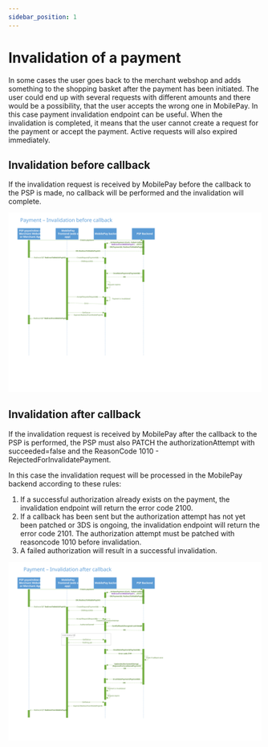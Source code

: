 ```yaml
---
sidebar_position: 1
---
```


# Invalidation of a payment

In some cases the user goes back to the merchant webshop and adds something to the shopping basket after the payment has been initiated. The user could end up with several requests with different amounts and there would be a possibility, that the user accepts the wrong one in MobilePay. In this case payment invalidation endpoint can be useful. When the invalidation is completed, it means that the user cannot create a request for the payment or accept the payment. Active requests will also expired immediately.

## Invalidation before callback

If the invalidation request is received by MobilePay before the callback to the PSP is made, no callback will be performed and the invalidation will complete.

[![Payment invalidation before callback](/img/online-invalidation-before-callback.svg)](/img/online-invalidation-before-callback.svg)

## Invalidation after callback

If the invalidation request is received by MobilePay after the callback to the PSP is performed, the PSP must also PATCH the authorizationAttempt with succeeded=false and the ReasonCode 1010 - RejectedForInvalidatePayment.

In this case the invalidation request will be processed in the MobilePay backend according to these rules:

1. If a successful authorization already exists on the payment, the invalidation endpoint will return the error code 2100.
2. If a callback has been sent but the authorization attempt has not yet been patched or 3DS is ongoing, the invalidation endpoint will return the error code 2101. The authorization attempt must be patched with reasoncode 1010 before invalidation.
3. A failed authorization will result in a successful invalidation.

[![Payment invalidation after callback](/img/online-invalidation-after-callback.svg)](/img/online-invalidation-after-callback.svg)
